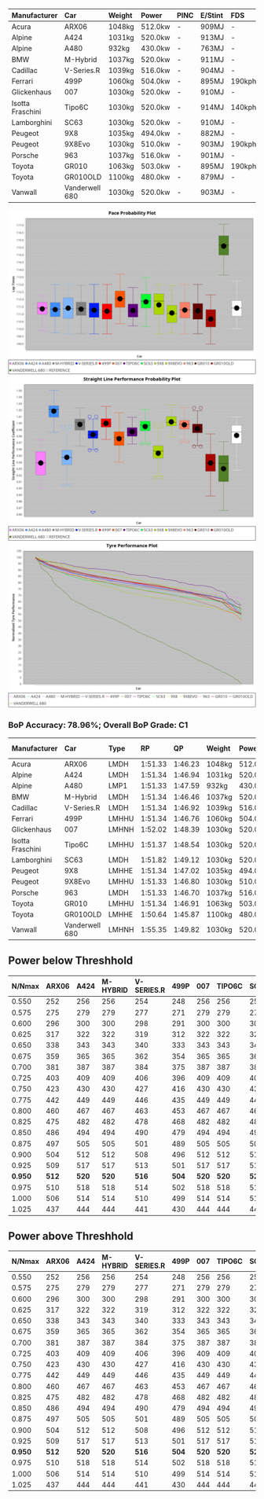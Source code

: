 | Manufacturer     | Car            | Weight | Power   | PINC    | E/Stint | FDS     |
|:-|:-|:-|:-|:-|:-|:-|
| Acura            | ARX06          | 1048kg | 512.0kw |    -    | 909MJ   |    -    |
| Alpine           | A424           | 1031kg | 520.0kw |    -    | 913MJ   |    -    |
| Alpine           | A480           | 932kg  | 430.0kw |    -    | 763MJ   |    -    |
| BMW              | M-Hybrid       | 1037kg | 520.0kw |    -    | 911MJ   |    -    |
| Cadillac         | V-Series.R     | 1039kg | 516.0kw |    -    | 904MJ   |    -    |
| Ferrari          | 499P           | 1060kg | 504.0kw |    -    | 895MJ   | 190kph  |
| Glickenhaus      | 007            | 1030kg | 520.0kw |    -    | 910MJ   |    -    |
| Isotta Fraschini | Tipo6C         | 1030kg | 520.0kw |    -    | 914MJ   | 140kph  |
| Lamborghini      | SC63           | 1030kg | 520.0kw |    -    | 910MJ   |    -    |
| Peugeot          | 9X8            | 1035kg | 494.0kw |    -    | 882MJ   |    -    |
| Peugeot          | 9X8Evo         | 1030kg | 510.0kw |    -    | 903MJ   | 190kph  |
| Porsche          | 963            | 1037kg | 516.0kw |    -    | 901MJ   |    -    |
| Toyota           | GR010          | 1063kg | 503.0kw |    -    | 895MJ   | 190kph  |
| Toyota           | GR010OLD       | 1100kg | 480.0kw |    -    | 879MJ   |    -    |
| Vanwall          | Vanderwell 680 | 1030kg | 520.0kw |    -    | 903MJ   |    -    |

![PACECHART](./IMG/AUTO.png)
![STRAIGHTLINEPERFORMANCECHART](./IMG/AUTO_sp.png)
![TYREPERFORMANCECHART](./IMG/AUTO_tw.png)

### BoP Accuracy: 78.96%; Overall BoP Grade: C1
| Manufacturer     | Car            | Type  | RP      | QP      | Weight | Power¹  | Threshhold | PINC    | Power²   | E/Stint | AVG Vmax  | FDS     | RDLC | L/Stint | BOP-Grade | Model Accuracy | Model Points | Match%  | SimDiff |
|:-|:-|:-|:-|:-|:-|:-|:-|:-|:-|:-|:-|:-|:-|:-|:-|:-|:-|:-|:-|
| Acura            | ARX06          | LMDH  | 1:51.33 | 1:46.23 | 1048kg | 512.0kw | 0.0kph     |    -    | 512.00kw |  909MJ  | 281.52kph |    -    | 1.02 | 29      | +D1       | 100.00%        | 995          | 68.72%  | ±0.06s  |
| Alpine           | A424           | LMDH  | 1:51.34 | 1:46.94 | 1031kg | 520.0kw | 0.0kph     |    -    | 520.00kw |  913MJ  | 294.90kph |    -    | 1.02 | 29      | -A2       | 86.43%         | 618          | 93.65%  | #       |
| Alpine           | A480           | LMP1  | 1:51.33 | 1:47.59 |  932kg | 430.0kw | 0.0kph     |    -    | 430.00kw |  763MJ  | 281.49kph |    -    | 1.00 | 27      | ~A1       | 68.63%         | 967          | 100.00% | ±1.19s  |
| BMW              | M-Hybrid       | LMDH  | 1:51.34 | 1:46.46 | 1037kg | 520.0kw | 0.0kph     |    -    | 520.00kw |  911MJ  | 291.57kph |    -    | 1.02 | 29      | -B1       | 93.77%         | 1672         | 88.76%  | ±0.40s  |
| Cadillac         | V-Series.R     | LMDH  | 1:51.34 | 1:46.92 | 1039kg | 516.0kw | 0.0kph     |    -    | 516.00kw |  904MJ  | 287.70kph |    -    | 1.02 | 29      | ~A1       | 83.12%         | 1921         | 95.61%  | ±0.06s  |
| Ferrari          | 499P           | LMHHU | 1:51.34 | 1:46.76 | 1060kg | 504.0kw | 0.0kph     |    -    | 504.00kw |  895MJ  | 288.83kph | 190kph  | 1.02 | 29      | ~A1       | 69.49%         | 1950         | 100.00% | ±2.33s  |
| Glickenhaus      | 007            | LMHNH | 1:52.02 | 1:48.39 | 1030kg | 520.0kw | 0.0kph     |    -    | 520.00kw |  910MJ  | 288.76kph |    -    | 0.96 | 29      | ~A1       | 89.50%         | 1518         | 100.00% | ±0.89s  |
| Isotta Fraschini | Tipo6C         | LMHHU | 1:51.37 | 1:48.54 | 1030kg | 520.0kw | 0.0kph     |    -    | 520.00kw |  914MJ  | 290.34kph | 140kph  | 1.07 | 29      | +C2       | 73.56%         | 64           | 73.15%  | #       |
| Lamborghini      | SC63           | LMDH  | 1:51.82 | 1:49.12 | 1030kg | 520.0kw | 0.0kph     |    -    | 520.00kw |  910MJ  | 291.33kph |    -    | 1.05 | 29      | +B2       | 95.82%         | 459          | 83.55%  | ±0.15s  |
| Peugeot          | 9X8            | LMHHE | 1:51.34 | 1:47.02 | 1035kg | 494.0kw | 0.0kph     |    -    | 494.00kw |  882MJ  | 282.01kph |    -    | 1.03 | 29      | -A2       | 88.75%         | 2383         | 92.53%  | ±1.10s  |
| Peugeot          | 9X8Evo         | LMHHU | 1:51.33 | 1:46.80 | 1030kg | 510.0kw | 0.0kph     |    -    | 510.00kw |  903MJ  | 291.53kph | 190kph  | 1.03 | 29      | ~A1       | 66.97%         | 221          | 100.00% | #       |
| Porsche          | 963            | LMDH  | 1:51.33 | 1:46.70 | 1037kg | 516.0kw | 0.0kph     |    -    | 516.00kw |  901MJ  | 290.73kph |    -    | 1.02 | 29      | ~A1       | 81.02%         | 5243         | 96.78%  | ±0.06s  |
| Toyota           | GR010          | LMHHU | 1:51.34 | 1:46.91 | 1063kg | 503.0kw | 0.0kph     |    -    | 503.00kw |  895MJ  | 287.13kph | 190kph  | 1.02 | 29      | ~A1       | 73.70%         | 2701         | 100.00% | ±1.90s  |
| Toyota           | GR010OLD       | LMHHE | 1:50.64 | 1:45.87 | 1100kg | 480.0kw | 0.0kph     |    -    | 480.00kw |  879MJ  | 275.78kph |    -    | 0.99 | 29      | -E2       | 99.03%         | 1536         | 53.43%  | #       |
| Vanwall          | Vanderwell 680 | LMHNH | 1:55.35 | 1:49.82 | 1030kg | 520.0kw | 0.0kph     |    -    | 520.00kw |  903MJ  | 281.86kph |    -    | 1.01 | 29      | +Ω2       | 97.01%         | 649          | -61.82% | ±0.44s  |

## Power below Threshhold
| N/Nmax    | ARX06   | A424    | M-HYBRID | V-SERIES.R | 499P    | 007     | TIPO6C  | SC63    | 9X8     | 9X8EVO  | 963     | GR010   | GR010OLD | VANDERWELL 680 | ​     | RPM      | A480    |
|:-|:-|:-|:-|:-|:-|:-|:-|:-|:-|:-|:-|:-|:-|:-|:-|:-|:-|
|  0.550    |  252    |  256    |  256     |  254       |  248    |  256    |  256    |  256    |  243    |  251    |  254    |  248    |  236     |  256           |  ​    |   --     |   -     |
|  0.575    |  275    |  279    |  279     |  277       |  271    |  279    |  279    |  279    |  266    |  274    |  277    |  271    |  258     |  279           |  ​    |   --     |   -     |
|  0.600    |  296    |  300    |  300     |  298       |  291    |  300    |  300    |  300    |  285    |  295    |  298    |  291    |  277     |  300           |  ​    |   --     |   -     |
|  0.625    |  317    |  322    |  322     |  319       |  312    |  322    |  322    |  322    |  305    |  316    |  319    |  311    |  297     |  322           |  ​    |   --     |   -     |
|  0.650    |  338    |  343    |  343     |  340       |  333    |  343    |  343    |  343    |  326    |  337    |  340    |  332    |  317     |  343           |  ​    |   --     |   -     |
|  0.675    |  359    |  365    |  365     |  362       |  354    |  365    |  365    |  365    |  347    |  358    |  362    |  353    |  337     |  365           |  ​    |   --     |   -     |
|  0.700    |  381    |  387    |  387     |  384       |  375    |  387    |  387    |  387    |  368    |  380    |  384    |  374    |  358     |  387           |  ​    |   --     |   -     |
|  0.725    |  403    |  409    |  409     |  406       |  396    |  409    |  409    |  409    |  389    |  401    |  406    |  395    |  378     |  409           |  ​    |   --     |   -     |
|  0.750    |  423    |  430    |  430     |  427       |  416    |  430    |  430    |  430    |  408    |  422    |  427    |  416    |  397     |  430           |  ​    |   --     |   -     |
|  0.775    |  442    |  449    |  449     |  446       |  435    |  449    |  449    |  449    |  427    |  441    |  446    |  435    |  415     |  449           |  ​    |  5000    |  252    |
|  0.800    |  460    |  467    |  467     |  463       |  453    |  467    |  467    |  467    |  444    |  458    |  463    |  452    |  431     |  467           |  ​    |  5500    |  298    |
|  0.825    |  475    |  482    |  482     |  478       |  468    |  482    |  482    |  482    |  458    |  473    |  478    |  467    |  445     |  482           |  ​    |  6000    |  333    |
|  0.850    |  486    |  494    |  494     |  490       |  479    |  494    |  494    |  494    |  469    |  485    |  490    |  478    |  456     |  494           |  ​    |  6500    |  376    |
|  0.875    |  497    |  505    |  505     |  501       |  489    |  505    |  505    |  505    |  479    |  495    |  501    |  488    |  466     |  505           |  ​    |  7000    |  420    |
|  0.900    |  504    |  512    |  512     |  508       |  496    |  512    |  512    |  512    |  486    |  502    |  508    |  495    |  472     |  512           |  ​    |  7500    |  431    |
|  0.925    |  509    |  517    |  517     |  513       |  501    |  517    |  517    |  517    |  491    |  507    |  513    |  500    |  477     |  517           |  ​    |  8000    |  427    |
| **0.950** | **512** | **520** | **520**  | **516**    | **504** | **520** | **520** | **520** | **494** | **510** | **516** | **503** | **480**  | **520**        | **​** | **8500** | **430** |
|  0.975    |  510    |  518    |  518     |  514       |  502    |  518    |  518    |  518    |  492    |  508    |  514    |  501    |  478     |  518           |  ​    |  9000    |  215    |
|  1.000    |  506    |  514    |  514     |  510       |  499    |  514    |  514    |  514    |  489    |  505    |  510    |  498    |  475     |  514           |  ​    |   --     |   -     |
|  1.025    |  437    |  444    |  444     |  441       |  430    |  444    |  444    |  444    |  422    |  436    |  441    |  430    |  410     |  444           |  ​    |   --     |   -     |

## Power above Threshhold
| N/Nmax    | ARX06   | A424    | M-HYBRID | V-SERIES.R | 499P    | 007     | TIPO6C  | SC63    | 9X8     | 9X8EVO  | 963     | GR010   | GR010OLD | VANDERWELL 680 | ​     | RPM      | A480    |
|:-|:-|:-|:-|:-|:-|:-|:-|:-|:-|:-|:-|:-|:-|:-|:-|:-|:-|
|  0.550    |  252    |  256    |  256     |  254       |  248    |  256    |  256    |  256    |  243    |  251    |  254    |  248    |  236     |  256           |  ​    |   --     |   -     |
|  0.575    |  275    |  279    |  279     |  277       |  271    |  279    |  279    |  279    |  266    |  274    |  277    |  271    |  258     |  279           |  ​    |   --     |   -     |
|  0.600    |  296    |  300    |  300     |  298       |  291    |  300    |  300    |  300    |  285    |  295    |  298    |  291    |  277     |  300           |  ​    |   --     |   -     |
|  0.625    |  317    |  322    |  322     |  319       |  312    |  322    |  322    |  322    |  305    |  316    |  319    |  311    |  297     |  322           |  ​    |   --     |   -     |
|  0.650    |  338    |  343    |  343     |  340       |  333    |  343    |  343    |  343    |  326    |  337    |  340    |  332    |  317     |  343           |  ​    |   --     |   -     |
|  0.675    |  359    |  365    |  365     |  362       |  354    |  365    |  365    |  365    |  347    |  358    |  362    |  353    |  337     |  365           |  ​    |   --     |   -     |
|  0.700    |  381    |  387    |  387     |  384       |  375    |  387    |  387    |  387    |  368    |  380    |  384    |  374    |  358     |  387           |  ​    |   --     |   -     |
|  0.725    |  403    |  409    |  409     |  406       |  396    |  409    |  409    |  409    |  389    |  401    |  406    |  395    |  378     |  409           |  ​    |   --     |   -     |
|  0.750    |  423    |  430    |  430     |  427       |  416    |  430    |  430    |  430    |  408    |  422    |  427    |  416    |  397     |  430           |  ​    |   --     |   -     |
|  0.775    |  442    |  449    |  449     |  446       |  435    |  449    |  449    |  449    |  427    |  441    |  446    |  435    |  415     |  449           |  ​    |  5000    |  252    |
|  0.800    |  460    |  467    |  467     |  463       |  453    |  467    |  467    |  467    |  444    |  458    |  463    |  452    |  431     |  467           |  ​    |  5500    |  298    |
|  0.825    |  475    |  482    |  482     |  478       |  468    |  482    |  482    |  482    |  458    |  473    |  478    |  467    |  445     |  482           |  ​    |  6000    |  333    |
|  0.850    |  486    |  494    |  494     |  490       |  479    |  494    |  494    |  494    |  469    |  485    |  490    |  478    |  456     |  494           |  ​    |  6500    |  376    |
|  0.875    |  497    |  505    |  505     |  501       |  489    |  505    |  505    |  505    |  479    |  495    |  501    |  488    |  466     |  505           |  ​    |  7000    |  420    |
|  0.900    |  504    |  512    |  512     |  508       |  496    |  512    |  512    |  512    |  486    |  502    |  508    |  495    |  472     |  512           |  ​    |  7500    |  431    |
|  0.925    |  509    |  517    |  517     |  513       |  501    |  517    |  517    |  517    |  491    |  507    |  513    |  500    |  477     |  517           |  ​    |  8000    |  427    |
| **0.950** | **512** | **520** | **520**  | **516**    | **504** | **520** | **520** | **520** | **494** | **510** | **516** | **503** | **480**  | **520**        | **​** | **8500** | **430** |
|  0.975    |  510    |  518    |  518     |  514       |  502    |  518    |  518    |  518    |  492    |  508    |  514    |  501    |  478     |  518           |  ​    |  9000    |  215    |
|  1.000    |  506    |  514    |  514     |  510       |  499    |  514    |  514    |  514    |  489    |  505    |  510    |  498    |  475     |  514           |  ​    |   --     |   -     |
|  1.025    |  437    |  444    |  444     |  441       |  430    |  444    |  444    |  444    |  422    |  436    |  441    |  430    |  410     |  444           |  ​    |   --     |   -     |
